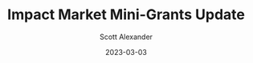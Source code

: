 ---
layout: podcast
title: "Impact Market Mini-Grants Update"
author: Scott Alexander
description: https://astralcodexten.substack.com/p/impact-market-mini-grants-update
date: 2023-03-03
length: 797684
duration: 199
guid: impact-market-mini-grants-update
---